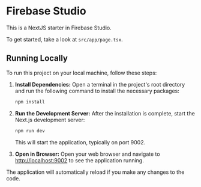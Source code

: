 # Firebase Studio

This is a NextJS starter in Firebase Studio.

To get started, take a look at `src/app/page.tsx`.

## Running Locally

To run this project on your local machine, follow these steps:

1.  **Install Dependencies:**
    Open a terminal in the project's root directory and run the following command to install the necessary packages:
    ```bash
    npm install
    ```

2.  **Run the Development Server:**
    After the installation is complete, start the Next.js development server:
    ```bash
    npm run dev
    ```
    This will start the application, typically on port 9002.

3.  **Open in Browser:**
    Open your web browser and navigate to [http://localhost:9002](http://localhost:9002) to see the application running.

The application will automatically reload if you make any changes to the code.
